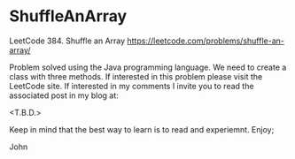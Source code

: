 # ShuffleAnArray
LeetCode 384. Shuffle an Array
https://leetcode.com/problems/shuffle-an-array/

Problem solved using the Java programming language.
We need to create a class with three methods.
If interested in this problem please visit the LeetCode site.
If interested in my comments I invite you to read the associated
post in my blog at:

<T.B.D.>

Keep in mind that the best way to learn is to read and experiemnt.
Enjoy;

John
